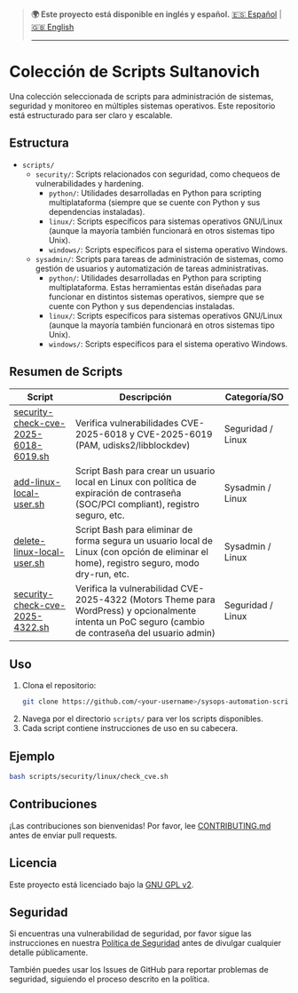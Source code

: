 > **🌍 Este proyecto está disponible en inglés y español.**
> [🇪🇸 Español](./README.es.md) | [🇬🇧 English](./README.md)
>
> ---

# Colección de Scripts Sultanovich

Una colección seleccionada de scripts para administración de sistemas, seguridad y monitoreo en múltiples sistemas operativos. Este repositorio está estructurado para ser claro y escalable.

## Estructura

- `scripts/`
  - `security/`: Scripts relacionados con seguridad, como chequeos de vulnerabilidades y hardening.
    - `python/`: Utilidades desarrolladas en Python para scripting multiplataforma (siempre que se cuente con Python y sus dependencias instaladas).
    - `linux/`: Scripts específicos para sistemas operativos GNU/Linux (aunque la mayoría también funcionará en otros sistemas tipo Unix).
    - `windows/`: Scripts específicos para el sistema operativo Windows.
  - `sysadmin/`: Scripts para tareas de administración de sistemas, como gestión de usuarios y automatización de tareas administrativas. 
    - `python/`: Utilidades desarrolladas en Python para scripting multiplataforma. Estas herramientas están diseñadas para funcionar en distintos sistemas operativos, siempre que se cuente con Python y sus dependencias instaladas.
    - `linux/`: Scripts específicos para sistemas operativos GNU/Linux (aunque la mayoría también funcionará en otros sistemas tipo Unix).
    - `windows/`: Scripts específicos para el sistema operativo Windows.


## Resumen de Scripts

| Script                                                                                       | Descripción                                      | Categoría/SO        |
|----------------------------------------------------------------------------------------------|--------------------------------------------------|---------------------|
| [security-check-cve-2025-6018-6019.sh](scripts/security/linux/security-check-cve-2025-6018-6019.sh)                                                        | Verifica vulnerabilidades CVE-2025-6018 y CVE-2025-6019 (PAM, udisks2/libblockdev) | Seguridad / Linux   |
| [add-linux-local-user.sh](scripts/sysadmin/linux/add-linux-local-user.sh)                                                       | Script Bash para crear un usuario local en Linux con política de expiración de contraseña (SOC/PCI compliant), registro seguro, etc. | Sysadmin / Linux    |
| [delete-linux-local-user.sh](scripts/sysadmin/linux/delete-linux-local-user.sh) | Script Bash para eliminar de forma segura un usuario local de Linux (con opción de eliminar el home), registro seguro, modo dry-run, etc. | Sysadmin / Linux    |
| [security-check-cve-2025-4322.sh](scripts/security/linux/security-check-cve-2025-4322.sh) | Verifica la vulnerabilidad CVE-2025-4322 (Motors Theme para WordPress) y opcionalmente intenta un PoC seguro (cambio de contraseña del usuario admin) | Seguridad / Linux   |

## Uso

1. Clona el repositorio:
   ```bash
   git clone https://github.com/<your-username>/sysops-automation-scripts.git
   ```
2. Navega por el directorio `scripts/` para ver los scripts disponibles.
3. Cada script contiene instrucciones de uso en su cabecera.

## Ejemplo

```bash
bash scripts/security/linux/check_cve.sh
```

## Contribuciones

¡Las contribuciones son bienvenidas! Por favor, lee [CONTRIBUTING.md](CONTRIBUTING.es.md) antes de enviar pull requests.

## Licencia

Este proyecto está licenciado bajo la [GNU GPL v2](LICENSE).

## Seguridad

Si encuentras una vulnerabilidad de seguridad, por favor sigue las instrucciones en nuestra [Política de Seguridad](SECURITY.es.md) antes de divulgar cualquier detalle públicamente.

También puedes usar los Issues de GitHub para reportar problemas de seguridad, siguiendo el proceso descrito en la política.